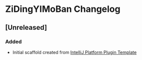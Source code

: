 <!-- Keep a Changelog guide -> https://keepachangelog.com -->

# ZiDingYIMoBan Changelog

## [Unreleased]
### Added
- Initial scaffold created from [IntelliJ Platform Plugin Template](https://github.com/JetBrains/intellij-platform-plugin-template)
